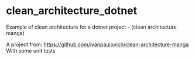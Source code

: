 # clean_architecture_dotnet
Example of clean architecture for a dotnet project - (clean architecture manga)

A project from: https://github.com/ivanpaulovich/clean-architecture-manga
With some unit tests

